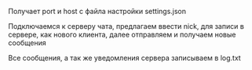 Получает port и host с файла настройки settings.json

Подключаемся к серверу чата, предлагаем ввести nick, для записи в сервере, как нового клиента, далее отправляем и получаем новые сообщения

Все сообщения, а так же уведомления сервера записываем в log.txt

